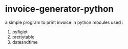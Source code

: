 # invoice-generator-python
 a simple program to print invoice in python 
 modules used :
  1. pyfiglet
  2. prettytable
  3. dateandtime
  
